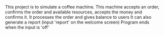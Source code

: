 This project is to simulate a coffee machine.
This machine accepts an order, confirms the order and available resources, accepts the money and confirms it.
It processes the order and gives balance to users
It can also generate a report (input 'report' on the welcome screen)
Program ends when the input is 'off'
